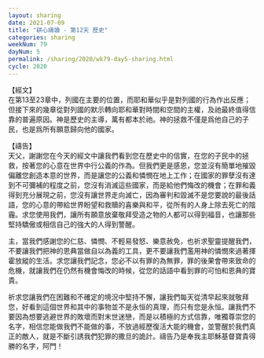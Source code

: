 ```yaml
---
layout: sharing
date: 2021-07-09
title: "耕心禱讀 - 第12天 歷史"
categories: sharing
weekNum: 79
dayNum: 5
permalink: /sharing/2020/wk79-day5-sharing.html
cycle: 2020
---
```


【經文】  
在第13至23章中，列國在主要的位置，而耶和華似乎是對列國的行為作出反應；但接下來的幾章從對列國的默示轉向耶和華對時間和空間的主權，及祂最終值得信靠的普遍原因。神是歷史的主導，萬有都本於祂。神的拯救不僅是爲他自己的子民，也是爲所有願意歸向他的國家。

【禱告】  
天父，謝謝您在今天的經文中讓我們看到您在歷史中的信實，在您的子民中的拯救，按著您的心意在世界中行公義的作為。但我們更是感恩，您並沒有簡單地摧毀偏離您創造本意的世界，而是讓您的公義和憐憫在地上工作；在國家的罪孽沒有達到不可彌補的程度之前，您沒有消滅這些國家，而是給他們悔改的機會；在罪和義得到充分展現之前，您沒有讓世界走向滅亡，因為審判和毀滅不是您要說的最後話語，您的心意的帶給世界盼望和救贖的喜樂與和平，從所有的人身上除去死亡的陰霾。求您使用我們，讓所有願意放棄敬拜受造之物的人都可以得到福音，也讓那些堅持驕傲或相信自己的強大的人得到警醒。

主，當我們感謝您的仁慈、憐憫、不輕易發怒、樂意赦免，也祈求聖靈提醒我們，不要讓我們把神的恩典當做自以為義的工具，更不要讓我們濫用神的憐憫來過著揮霍放縱的生活。求您讓我們記念，您必不以有罪的為無罪，罪的後果會帶來致命的危機，就讓我們在仍然有機會悔改的時候，從您的話語中看到罪的可怕和恩典的寶貴。

祈求您讓我們在困難和不確定的境況中堅持不懈，讓我們每天從清早起來就敬拜您，好看到這個世界和其中的事物並不是永恒的真理，而只有您是永恒。讓我們不要因為想要逃避世界的敗壞而對末世迷戀，而是以積極的方式信靠，唯獨尊崇您的名字，相信您能做我們不能做的事，不放過經歷復活大能的機會，並警醒於我們真正的敵人，就是不斷引誘我們犯罪的撒旦的詭計。禱告乃是奉我主耶穌基督寶貴得勝的名字，阿門！
